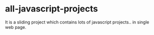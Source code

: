 # all-javascript-projects
It is a sliding project which contains lots of javascript projects.. in single web page.
